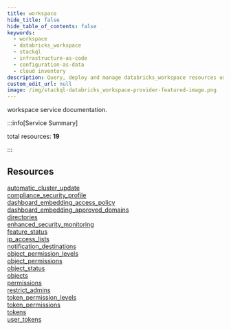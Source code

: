 ```yaml
---
title: workspace
hide_title: false
hide_table_of_contents: false
keywords:
  - workspace
  - databricks_workspace
  - stackql
  - infrastructure-as-code
  - configuration-as-data
  - cloud inventory
description: Query, deploy and manage databricks_workspace resources using SQL
custom_edit_url: null
image: /img/stackql-databricks_workspace-provider-featured-image.png
---
```


workspace service documentation.

:::info[Service Summary]

total resources: __19__  

:::

## Resources
<div class="row">
<div class="providerDocColumn">
<a href="/services/workspace/automatic_cluster_update/">automatic_cluster_update</a><br />
<a href="/services/workspace/compliance_security_profile/">compliance_security_profile</a><br />
<a href="/services/workspace/dashboard_embedding_access_policy/">dashboard_embedding_access_policy</a><br />
<a href="/services/workspace/dashboard_embedding_approved_domains/">dashboard_embedding_approved_domains</a><br />
<a href="/services/workspace/directories/">directories</a><br />
<a href="/services/workspace/enhanced_security_monitoring/">enhanced_security_monitoring</a><br />
<a href="/services/workspace/feature_status/">feature_status</a><br />
<a href="/services/workspace/ip_access_lists/">ip_access_lists</a><br />
<a href="/services/workspace/notification_destinations/">notification_destinations</a><br />
<a href="/services/workspace/object_permission_levels/">object_permission_levels</a>
</div>
<div class="providerDocColumn">
<a href="/services/workspace/object_permissions/">object_permissions</a><br />
<a href="/services/workspace/object_status/">object_status</a><br />
<a href="/services/workspace/objects/">objects</a><br />
<a href="/services/workspace/permissions/">permissions</a><br />
<a href="/services/workspace/restrict_admins/">restrict_admins</a><br />
<a href="/services/workspace/token_permission_levels/">token_permission_levels</a><br />
<a href="/services/workspace/token_permissions/">token_permissions</a><br />
<a href="/services/workspace/tokens/">tokens</a><br />
<a href="/services/workspace/user_tokens/">user_tokens</a>
</div>
</div>